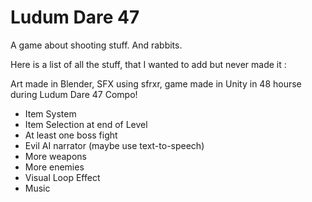 # Ludum Dare 47
A game about shooting stuff. And rabbits.

Here is a list of all the stuff, that I wanted to add but never made it :

Art made in Blender, SFX using sfrxr, game made in Unity in 48 hourse during Ludum Dare 47 Compo!

- Item System
- Item Selection at end of Level
- At least one boss fight
- Evil AI narrator (maybe use text-to-speech)
- More weapons
- More enemies
- Visual Loop Effect
- Music 
